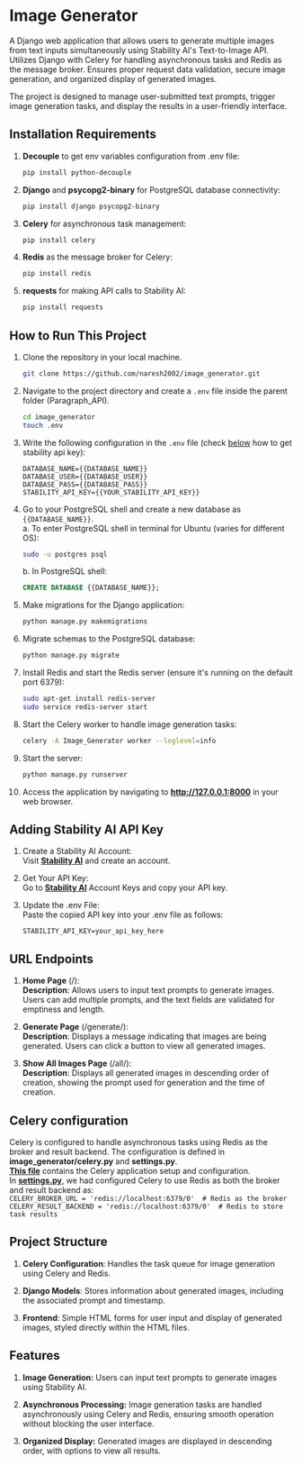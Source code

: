 # Image Generator
A Django web application that allows users to generate multiple images from text inputs simultaneously using Stability AI's Text-to-Image API.
Utilizes Django with Celery for handling asynchronous tasks and Redis as the message broker.
Ensures proper request data validation, secure image generation, and organized display of generated images.

The project is designed to manage user-submitted text prompts, trigger image generation tasks, and display the results in a user-friendly interface.


## Installation Requirements

1. **Decouple** to get env variables configuration from .env file:  
    ```bash
    pip install python-decouple
    ```
2. **Django** and **psycopg2-binary** for PostgreSQL database connectivity:  
    ```bash
    pip install django psycopg2-binary
    ```
3. **Celery** for asynchronous task management:  
    ```bash
    pip install celery
    ```
4. **Redis** as the message broker for Celery:  
    ```bash
    pip install redis
    ```
5. **requests** for making API calls to Stability AI:  
    ```bash
    pip install requests
    ```

## How to Run This Project

1. Clone the repository in your local machine.  
    ```bash
    git clone https://github.com/naresh2002/image_generator.git
    ```

2. Navigate to the project directory and create a `.env` file inside the parent folder (Paragraph_API).  
    ```bash
    cd image_generator
    touch .env
    ```

3. Write the following configuration in the `.env` file (check [below](#adding-stability-ai-api-key) how to get stability api key):  
    ```plaintext
    DATABASE_NAME={{DATABASE_NAME}}
    DATABASE_USER={{DATABASE_USER}}
    DATABASE_PASS={{DATABASE_PASS}}
    STABILITY_API_KEY={{YOUR_STABILITY_API_KEY}}
    ```

4. Go to your PostgreSQL shell and create a new database as `{{DATABASE_NAME}}`.  
    a. To enter PostgreSQL shell in terminal for Ubuntu (varies for different OS):  
    ```bash
    sudo -u postgres psql
    ```
    b. In PostgreSQL shell:  
    ```sql
    CREATE DATABASE {{DATABASE_NAME}};
    ```

5. Make migrations for the Django application:  
    ```bash
    python manage.py makemigrations
    ```

6. Migrate schemas to the PostgreSQL database:  
    ```bash
    python manage.py migrate
    ```

7. Install Redis and start the Redis server (ensure it's running on the default port 6379):  
    ```bash
    sudo apt-get install redis-server
    sudo service redis-server start
    ```

8. Start the Celery worker to handle image generation tasks:  
    ```bash
    celery -A Image_Generator worker --loglevel=info
    ```

9. Start the server:  
    ```bash
    python manage.py runserver
    ```

10. Access the application by navigating to **http://127.0.0.1:8000** in your web browser.


## Adding Stability AI API Key

1. Create a Stability AI Account:  
    Visit [**Stability AI**](https://platform.stability.ai/) and create an account.

2. Get Your API Key:  
    Go to [**Stability AI**](https://platform.stability.ai/account/keys) Account Keys and copy your API key.

3. Update the .env File:  
    Paste the copied API key into your .env file as follows:
    ```plaintext
    STABILITY_API_KEY=your_api_key_here
    ```

## URL Endpoints

1. **Home Page** (/):  
    **Description**: Allows users to input text prompts to generate images. Users can add multiple prompts, and the text fields are validated for emptiness and length.

2. **Generate Page** (/generate/):  
    **Description**: Displays a message indicating that images are being generated. Users can click a button to view all generated images.

3. **Show All Images Page** (/all/):  
    **Description**: Displays all generated images in descending order of creation, showing the prompt used for generation and the time of creation.

## Celery configuration

Celery is configured to handle asynchronous tasks using Redis as the broker and result backend. The configuration is defined in **image_generator/celery.py** and **settings.py**.  
[**This file**](image_generator/celery.py) contains the Celery application setup and configuration.  
In [**settings.py**](image_generator/settings.py), we had configured Celery to use Redis as both the broker and result backend as:  
    ```
    CELERY_BROKER_URL = 'redis://localhost:6379/0'  # Redis as the broker  
    CELERY_RESULT_BACKEND = 'redis://localhost:6379/0'  # Redis to store task results
    ```

## Project Structure

1. **Celery Configuration**: Handles the task queue for image generation using Celery and Redis.

2. **Django Models**: Stores information about generated images, including the associated prompt and timestamp.

3. **Frontend**: Simple HTML forms for user input and display of generated images, styled directly within the HTML files.


## Features

1. **Image Generation:** Users can input text prompts to generate images using Stability AI.

2. **Asynchronous Processing:** Image generation tasks are handled asynchronously using Celery and Redis, ensuring smooth operation without blocking the user interface.

3. **Organized Display:** Generated images are displayed in descending order, with options to view all results.
